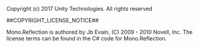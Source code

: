 Copyright (c) 2017 Unity Technologies. All rights reserved

##COPYRIGHT_LICENSE_NOTICE##


Mono.Reflection is authored by Jb Evain, (C) 2009 - 2010 Novell, Inc.
The license terms can be found in the C# code for Mono.Reflection.
